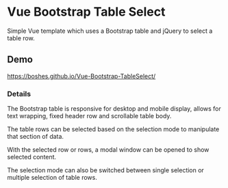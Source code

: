 # Vue Bootstrap Table Select #

Simple Vue template which uses a Bootstrap table and jQuery to select a table row.

## Demo ##
https://boshes.github.io/Vue-Bootstrap-TableSelect/

### Details ###
The Bootstrap table is responsive for desktop and mobile display, allows for text wrapping, fixed header row and scrollable table body.

The table rows can be selected based on the selection mode to manipulate that section of data.

With the selected row or rows, a modal window can be opened to show selected content.

The selection mode can also be switched between single selection or multiple selection of table rows.
